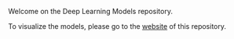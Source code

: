 Welcome on the Deep Learning Models repository.

To visualize the models, please go to the [website](https://mnchapel.github.io/deep_learning_models/) of this repository.
